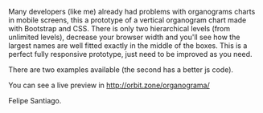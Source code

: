 Many developers (like me) already had problems with organograms charts in mobile screens, 
this a prototype of a vertical organogram chart made with Bootstrap and CSS. There is only two hierarchical levels (from unlimited levels), decrease your browser width and you'll see how the largest names are well fitted exactly in the middle of the boxes. 
This is a perfect fully responsive prototype, just need to be improved as you need.

There are two examples available (the second has a better js code).

You can see a live preview in http://orbit.zone/organograma/

Felipe Santiago.
